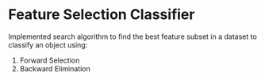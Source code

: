 # Feature Selection Classifier

Implemented search algorithm to find the best feature subset in a dataset to classify an object using:

1. Forward Selection
2. Backward Elimination
